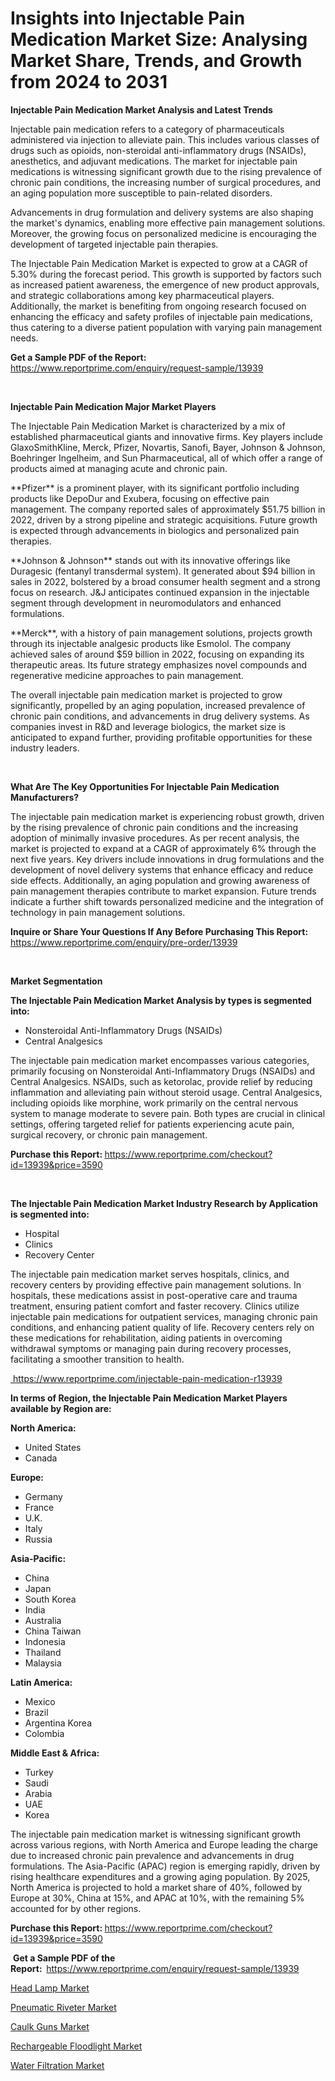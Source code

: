 <p><h1>Insights into Injectable Pain Medication Market Size: Analysing Market Share, Trends, and Growth from 2024 to 2031</h1></p><p><strong>Injectable Pain Medication Market Analysis and Latest Trends</strong></p>
<p><p>Injectable pain medication refers to a category of pharmaceuticals administered via injection to alleviate pain. This includes various classes of drugs such as opioids, non-steroidal anti-inflammatory drugs (NSAIDs), anesthetics, and adjuvant medications. The market for injectable pain medications is witnessing significant growth due to the rising prevalence of chronic pain conditions, the increasing number of surgical procedures, and an aging population more susceptible to pain-related disorders. </p><p>Advancements in drug formulation and delivery systems are also shaping the market's dynamics, enabling more effective pain management solutions. Moreover, the growing focus on personalized medicine is encouraging the development of targeted injectable pain therapies. </p><p>The Injectable Pain Medication Market is expected to grow at a CAGR of 5.30% during the forecast period. This growth is supported by factors such as increased patient awareness, the emergence of new product approvals, and strategic collaborations among key pharmaceutical players. Additionally, the market is benefiting from ongoing research focused on enhancing the efficacy and safety profiles of injectable pain medications, thus catering to a diverse patient population with varying pain management needs.</p></p>
<p><strong>Get a Sample PDF of the Report:&nbsp;</strong> <a href="https://www.reportprime.com/enquiry/request-sample/13939?utm_campaign=1134&utm_medium=2&utm_source=Github&utm_content=ia&utm_term=29112024&utm_id=injectable-pain-medication">https://www.reportprime.com/enquiry/request-sample/13939</a></p>
<p>&nbsp;</p>
<p><strong>Injectable Pain Medication Major Market Players</strong></p>
<p><p>The Injectable Pain Medication Market is characterized by a mix of established pharmaceutical giants and innovative firms. Key players include GlaxoSmithKline, Merck, Pfizer, Novartis, Sanofi, Bayer, Johnson & Johnson, Boehringer Ingelheim, and Sun Pharmaceutical, all of which offer a range of products aimed at managing acute and chronic pain.</p><p>**Pfizer** is a prominent player, with its significant portfolio including products like DepoDur and Exubera, focusing on effective pain management. The company reported sales of approximately $51.75 billion in 2022, driven by a strong pipeline and strategic acquisitions. Future growth is expected through advancements in biologics and personalized pain therapies.</p><p>**Johnson & Johnson** stands out with its innovative offerings like Duragesic (fentanyl transdermal system). It generated about $94 billion in sales in 2022, bolstered by a broad consumer health segment and a strong focus on research. J&J anticipates continued expansion in the injectable segment through development in neuromodulators and enhanced formulations.</p><p>**Merck**, with a history of pain management solutions, projects growth through its injectable analgesic products like Esmolol. The company achieved sales of around $59 billion in 2022, focusing on expanding its therapeutic areas. Its future strategy emphasizes novel compounds and regenerative medicine approaches to pain management.</p><p>The overall injectable pain medication market is projected to grow significantly, propelled by an aging population, increased prevalence of chronic pain conditions, and advancements in drug delivery systems. As companies invest in R&D and leverage biologics, the market size is anticipated to expand further, providing profitable opportunities for these industry leaders.</p></p>
<p>&nbsp;</p>
<p><strong>What Are The Key Opportunities For Injectable Pain Medication Manufacturers?</strong></p>
<p><p>The injectable pain medication market is experiencing robust growth, driven by the rising prevalence of chronic pain conditions and the increasing adoption of minimally invasive procedures. As per recent analysis, the market is projected to expand at a CAGR of approximately 6% through the next five years. Key drivers include innovations in drug formulations and the development of novel delivery systems that enhance efficacy and reduce side effects. Additionally, an aging population and growing awareness of pain management therapies contribute to market expansion. Future trends indicate a further shift towards personalized medicine and the integration of technology in pain management solutions.</p></p>
<p><strong>Inquire or Share Your Questions If Any Before Purchasing This Report:</strong> <a href="https://www.reportprime.com/enquiry/pre-order/13939?utm_campaign=1134&utm_medium=2&utm_source=Github&utm_content=ia&utm_term=29112024&utm_id=injectable-pain-medication">https://www.reportprime.com/enquiry/pre-order/13939</a></p>
<p>&nbsp;</p>
<p><strong>Market Segmentation</strong></p>
<p><strong>The Injectable Pain Medication Market Analysis by types is segmented into:</strong></p>
<p><ul><li>Nonsteroidal Anti-Inflammatory Drugs (NSAIDs)</li><li>Central Analgesics</li></ul></p>
<p><p>The injectable pain medication market encompasses various categories, primarily focusing on Nonsteroidal Anti-Inflammatory Drugs (NSAIDs) and Central Analgesics. NSAIDs, such as ketorolac, provide relief by reducing inflammation and alleviating pain without steroid usage. Central Analgesics, including opioids like morphine, work primarily on the central nervous system to manage moderate to severe pain. Both types are crucial in clinical settings, offering targeted relief for patients experiencing acute pain, surgical recovery, or chronic pain management.</p></p>
<p><strong>Purchase this Report:&nbsp;</strong><a href="https://www.reportprime.com/checkout?id=13939&price=3590&utm_campaign=1134&utm_medium=2&utm_source=Github&utm_content=ia&utm_term=29112024&utm_id=injectable-pain-medication">https://www.reportprime.com/checkout?id=13939&price=3590</a></p>
<p>&nbsp;</p>
<p><strong>The Injectable Pain Medication Market Industry Research by Application is segmented into:</strong></p>
<p><ul><li>Hospital</li><li>Clinics</li><li>Recovery Center</li></ul></p>
<p><p>The injectable pain medication market serves hospitals, clinics, and recovery centers by providing effective pain management solutions. In hospitals, these medications assist in post-operative care and trauma treatment, ensuring patient comfort and faster recovery. Clinics utilize injectable pain medications for outpatient services, managing chronic pain conditions, and enhancing patient quality of life. Recovery centers rely on these medications for rehabilitation, aiding patients in overcoming withdrawal symptoms or managing pain during recovery processes, facilitating a smoother transition to health.</p></p>
<p><a href="https://www.reportprime.com/injectable-pain-medication-r13939?utm_campaign=1134&utm_medium=2&utm_source=Github&utm_content=ia&utm_term=29112024&utm_id=injectable-pain-medication">&nbsp;https://www.reportprime.com/injectable-pain-medication-r13939</a></p>
<p><strong>In terms of Region, the Injectable Pain Medication Market Players available by Region are:</strong></p>
<p>
    <p> <strong> North America: </strong>
        <ul>
            <li>United States</li>
            <li>Canada</li>
        </ul>
        </p> 
    <p> <strong> Europe: </strong>
        <ul>
            <li>Germany</li>
            <li>France</li>
            <li>U.K.</li>
            <li>Italy</li>
            <li>Russia</li>
        </ul>
        </p> 
    <p> <strong> Asia-Pacific: </strong>
        <ul>
            <li>China</li>
            <li>Japan</li>
            <li>South Korea</li>
            <li>India</li>
            <li>Australia</li>
            <li>China Taiwan</li>
            <li>Indonesia</li>
            <li>Thailand</li>
            <li>Malaysia</li>
        </ul>
        </p> 
    <p> <strong> Latin America: </strong>
        <ul>
            <li>Mexico</li>
            <li>Brazil</li>
            <li>Argentina Korea</li>
            <li>Colombia</li>
        </ul>
        </p> 
    <p> <strong> Middle East & Africa: </strong>
        <ul>
            <li>Turkey</li>
            <li>Saudi</li>
            <li>Arabia</li>
            <li>UAE</li>
            <li>Korea</li>
        </ul>
    </p>
    </p>
<p><p>The injectable pain medication market is witnessing significant growth across various regions, with North America and Europe leading the charge due to increased chronic pain prevalence and advancements in drug formulations. The Asia-Pacific (APAC) region is emerging rapidly, driven by rising healthcare expenditures and a growing aging population. By 2025, North America is projected to hold a market share of 40%, followed by Europe at 30%, China at 15%, and APAC at 10%, with the remaining 5% accounted for by other regions.</p></p>
<p><strong>Purchase this Report: </strong><a href="https://www.reportprime.com/checkout?id=13939&price=3590&utm_campaign=1134&utm_medium=2&utm_source=Github&utm_content=ia&utm_term=29112024&utm_id=injectable-pain-medication">https://www.reportprime.com/checkout?id=13939&price=3590</a></p>
<p>&nbsp;<strong>Get a Sample PDF of the Report:&nbsp;&nbsp;</strong><a href="https://www.reportprime.com/enquiry/request-sample/13939?utm_campaign=1134&utm_medium=2&utm_source=Github&utm_content=ia&utm_term=29112024&utm_id=injectable-pain-medication">https://www.reportprime.com/enquiry/request-sample/13939</a></p>
<p><strong></strong></p>
<p><p><a href="https://www.linkedin.com/pulse/head-lamp-market-global-trends-forecast-2024-2031-ek-phrasis-myqlc?utm_campaign=1134&utm_medium=2&utm_source=Github&utm_content=ia&utm_term=29112024&utm_id=injectable-pain-medication">Head Lamp Market</a></p><p><a href="https://www.linkedin.com/pulse/pneumatic-riveter-market-evolution-global-trends-regional-ehqze?utm_campaign=1134&utm_medium=2&utm_source=Github&utm_content=ia&utm_term=29112024&utm_id=injectable-pain-medication">Pneumatic Riveter Market</a></p><p><a href="https://issuu.com/reportprime-2/docs/caulk-guns-market-size-2030.pptx?utm_campaign=1134&utm_medium=2&utm_source=Github&utm_content=ia&utm_term=29112024&utm_id=injectable-pain-medication">Caulk Guns Market</a></p><p><a href="https://www.linkedin.com/pulse/rechargeable-floodlight-market-global-analysis-trends-forecasts-n4zie?utm_campaign=1134&utm_medium=2&utm_source=Github&utm_content=ia&utm_term=29112024&utm_id=injectable-pain-medication">Rechargeable Floodlight Market</a></p><p><a href="https://issuu.com/reportprime-2/docs/water-filtration-market-size-2030.pptx?utm_campaign=1134&utm_medium=2&utm_source=Github&utm_content=ia&utm_term=29112024&utm_id=injectable-pain-medication">Water Filtration Market</a></p></p>